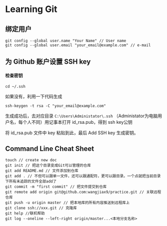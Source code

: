 # Learning Git

## 绑定用户

```git
git config --global user.name "Your Name" // User name
git config --global user.email "your_email@example.com" // e-mail

```

## 为 Github 账户设置 SSH key

#### 检查密钥

```
cd ~/.ssh
```

如果没有，利用一下代码生成

```
ssh-keygen -t rsa -C "your_email@example.com"
```

生成成功后，去对应目录 `C:\Users\Administator\.ssh` （Administator为电脑用户名，每个人不同）用记事本打开 id_rsa.pub，得到 ssh key公钥

将 id_rsa.pub 文件中 key 粘贴到此，最后 Add SSH key 生成密钥。

##  Command Line Cheat Sheet

```git
touch // create new doc
git init // 把这个目录变成Git可以管理的仓库
git add README.md // 文件添加到仓库
git add . // 不但可以跟单一文件，还可以跟通配符，更可以跟目录。一个点就把当前目录下所有未追踪的文件全部add了 
git commit -m "first commit" // 把文件提交到仓库
git remote add origin git@github.com:wangjiax9/practice.git // 关联远程仓库
git push -u origin master // 把本地库的所有内容推送到远程库上 
git clone ssh://xxx.git // 克隆库
git help //联机帮助
git log --oneline --left-right origin/master...<本地分支名称>
```



